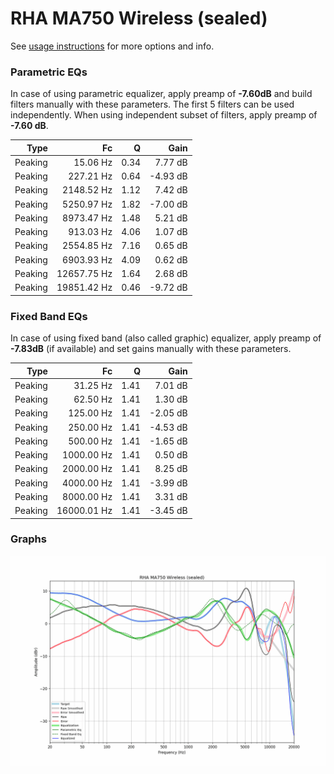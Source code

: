 # RHA MA750 Wireless (sealed)
See [usage instructions](https://github.com/jaakkopasanen/AutoEq#usage) for more options and info.

### Parametric EQs
In case of using parametric equalizer, apply preamp of **-7.60dB** and build filters manually
with these parameters. The first 5 filters can be used independently.
When using independent subset of filters, apply preamp of **-7.60 dB**.

| Type    | Fc          |    Q | Gain     |
|--------:|------------:|-----:|---------:|
| Peaking | 15.06 Hz    | 0.34 | 7.77 dB  |
| Peaking | 227.21 Hz   | 0.64 | -4.93 dB |
| Peaking | 2148.52 Hz  | 1.12 | 7.42 dB  |
| Peaking | 5250.97 Hz  | 1.82 | -7.00 dB |
| Peaking | 8973.47 Hz  | 1.48 | 5.21 dB  |
| Peaking | 913.03 Hz   | 4.06 | 1.07 dB  |
| Peaking | 2554.85 Hz  | 7.16 | 0.65 dB  |
| Peaking | 6903.93 Hz  | 4.09 | 0.62 dB  |
| Peaking | 12657.75 Hz | 1.64 | 2.68 dB  |
| Peaking | 19851.42 Hz | 0.46 | -9.72 dB |

### Fixed Band EQs
In case of using fixed band (also called graphic) equalizer, apply preamp of **-7.83dB**
(if available) and set gains manually with these parameters.

| Type    | Fc          |    Q | Gain     |
|--------:|------------:|-----:|---------:|
| Peaking | 31.25 Hz    | 1.41 | 7.01 dB  |
| Peaking | 62.50 Hz    | 1.41 | 1.30 dB  |
| Peaking | 125.00 Hz   | 1.41 | -2.05 dB |
| Peaking | 250.00 Hz   | 1.41 | -4.53 dB |
| Peaking | 500.00 Hz   | 1.41 | -1.65 dB |
| Peaking | 1000.00 Hz  | 1.41 | 0.50 dB  |
| Peaking | 2000.00 Hz  | 1.41 | 8.25 dB  |
| Peaking | 4000.00 Hz  | 1.41 | -3.99 dB |
| Peaking | 8000.00 Hz  | 1.41 | 3.31 dB  |
| Peaking | 16000.01 Hz | 1.41 | -3.45 dB |

### Graphs
![](./RHA%20MA750%20Wireless%20(sealed).png)